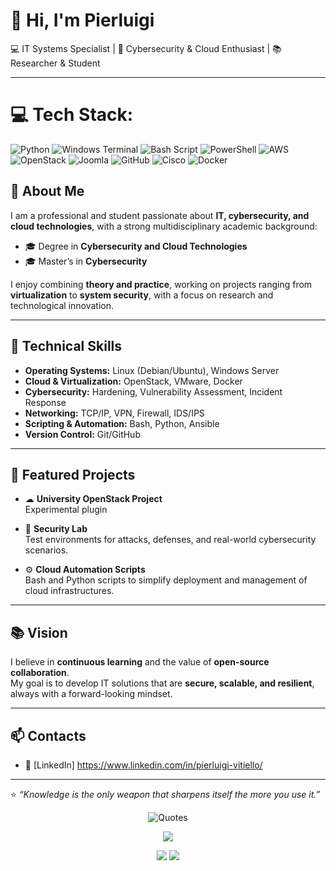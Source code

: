# 👋 Hi, I'm Pierluigi  

💻 IT Systems Specialist | 🔐 Cybersecurity & Cloud Enthusiast | 📚 Researcher & Student  

---
# 💻 Tech Stack:
![Python](https://img.shields.io/badge/python-3670A0?style=for-the-badge&logo=python&logoColor=ffdd54) ![Windows Terminal](https://img.shields.io/badge/Windows%20Terminal-%234D4D4D.svg?style=for-the-badge&logo=windows-terminal&logoColor=white) ![Bash Script](https://img.shields.io/badge/bash_script-%23121011.svg?style=for-the-badge&logo=gnu-bash&logoColor=white) ![PowerShell](https://img.shields.io/badge/PowerShell-%235391FE.svg?style=for-the-badge&logo=powershell&logoColor=white) ![AWS](https://img.shields.io/badge/AWS-%23FF9900.svg?style=for-the-badge&logo=amazon-aws&logoColor=white) ![OpenStack](https://img.shields.io/badge/Openstack-%23f01742.svg?style=for-the-badge&logo=openstack&logoColor=white) ![Joomla](https://img.shields.io/badge/joomla-%235091CD.svg?style=for-the-badge&logo=joomla&logoColor=white) ![GitHub](https://img.shields.io/badge/github-%23121011.svg?style=for-the-badge&logo=github&logoColor=white) ![Cisco](https://img.shields.io/badge/cisco-%23049fd9.svg?style=for-the-badge&logo=cisco&logoColor=black) ![Docker](https://img.shields.io/badge/docker-%230db7ed.svg?style=for-the-badge&logo=docker&logoColor=white)

## 🚀 About Me  
I am a professional and student passionate about **IT, cybersecurity, and cloud technologies**, with a strong multidisciplinary academic background:  

- 🎓 Degree in **Cybersecurity and Cloud Technologies**  
- 🎓 Master’s in **Cybersecurity**  

I enjoy combining **theory and practice**, working on projects ranging from **virtualization** to **system security**, with a focus on research and technological innovation.  

---

## 🔧 Technical Skills  
- **Operating Systems:** Linux (Debian/Ubuntu), Windows Server  
- **Cloud & Virtualization:** OpenStack, VMware, Docker  
- **Cybersecurity:** Hardening, Vulnerability Assessment, Incident Response  
- **Networking:** TCP/IP, VPN, Firewall, IDS/IPS  
- **Scripting & Automation:** Bash, Python, Ansible  
- **Version Control:** Git/GitHub  

---

## 📌 Featured Projects  
- ☁ **University OpenStack Project**  
  Experimental plugin 

- 🔐 **Security Lab**  
  Test environments for attacks, defenses, and real-world cybersecurity scenarios.  

- ⚙ **Cloud Automation Scripts**  
  Bash and Python scripts to simplify deployment and management of cloud infrastructures.  

---

## 📚 Vision  
I believe in **continuous learning** and the value of **open-source collaboration**.  
My goal is to develop IT solutions that are **secure, scalable, and resilient**, always with a forward-looking mindset.  

---

## 📫 Contacts  

- 💼 [LinkedIn] https://www.linkedin.com/in/pierluigi-vitiello/ 

---
⭐ *“Knowledge is the only weapon that sharpens itself the more you use it.”*


<p align="center">
  <img src="https://quotes-github-readme.vercel.app/api?type=vetical&theme=dark" alt="Quotes">
</p>
<p align="center">
  <img src="https://github-readme-stats.vercel.app/api/top-langs/?username=pierluigi-vitiello&theme=dark&hide_border=true&include_all_commits=true&count_private=true&layout=compact">
</p>
<p align="center">
  <img src="https://github-readme-stats.vercel.app/api?username=pierluigi-vitiello&theme=dark&hide_border=true&include_all_commits=true&count_private=true" />
  <img src="https://nirzak-streak-stats.vercel.app/?user=pierluigi-vitiello&theme=dark&hide_border=true" />
</p>
